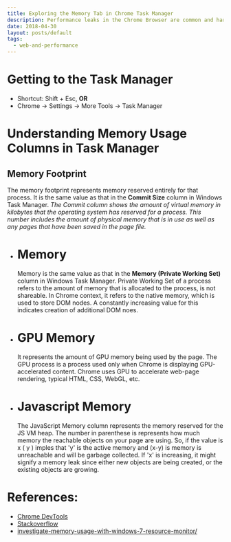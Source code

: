 ```yaml
---
title: Exploring the Memory Tab in Chrome Task Manager
description: Performance leaks in the Chrome Browser are common and hard to detect. This is simple first-level diagnostic to track down memory leaks and problems.
date: 2018-04-30
layout: posts/default
tags:
  - web-and-performance
---
```


# Getting to the Task Manager

- Shortcut: Shift + Esc, **OR**
- Chrome -> Settings -> More Tools -> Task Manager

# Understanding Memory Usage Columns in Task Manager

## Memory Footprint

The memory footprint represents memory reserved entirely for that process. It is the same value as that in the **Commit Size** column in Windows Task Manager. _The Commit column shows the amount of virtual memory in kilobytes that the operating system has reserved for a process. This number includes the amount of physical memory that is in use as well as any pages that have been saved in the page file._

- # Memory

  Memory is the same value as that in the **Memory (Private Working Set)** column in Windows Task Manager. Private Working Set of a process refers to the amount of memory that is allocated to the process, is not shareable. In Chrome context, it refers to the native memory, which is used to store DOM nodes. A constantly increasing value for this indicates creation of additional DOM noes.

- # GPU Memory

  It represents the amount of GPU memory being used by the page. The GPU process is a process used only when Chrome is displaying GPU-accelerated content. Chrome uses GPU to accelerate web-page rendering, typical HTML, CSS, WebGL, etc.

- # Javascript Memory
  The JavaScript Memory column represents the memory reserved for the JS VM heap. The number in parenthese is represents how much memory the reachable objects on your page are using. So, if the value is x ( y ) imples that 'y' is the active memory and (x-y) is memory is unreachable and will be garbage collected. If 'x' is increasing, it might signify a memory leak since either new objects are being created, or the existing objects are growing.

# References:

- [Chrome DevTools](https://developers.google.com/web/tools/chrome-devtools/memory-problems/#monitor_memory_use_in_realtime_with_the_chrome_task_manager)
- [Stackoverflow](https://stackoverflow.com/questions/14167013/javascript-memory-and-leak-problems)
- [investigate-memory-usage-with-windows-7-resource-monitor/](https://www.techrepublic.com/blog/windows-and-office/investigate-memory-usage-with-windows-7-resource-monitor/)
